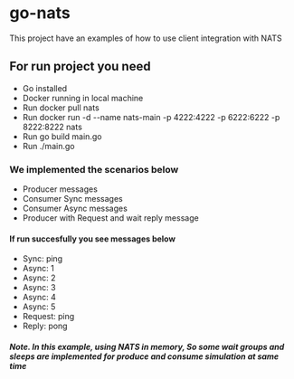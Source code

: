 # go-nats 
This project have an examples of how to use client integration with NATS

## For run project you need
* Go installed
* Docker running in local machine
* Run docker pull nats
* Run docker run -d --name nats-main -p 4222:4222 -p 6222:6222 -p 8222:8222 nats
* Run go build main.go
* Run ./main.go

### We implemented the scenarios below
* Producer messages
* Consumer Sync messages
* Consumer Async messages
* Producer with Request and wait reply message

#### If run succesfully you see messages below
* Sync: ping
* Async: 1
* Async: 2
* Async: 3
* Async: 4
* Async: 5
* Request: ping
* Reply: pong

##### Note. In this example, using NATS in memory, So some wait groups and sleeps are implemented for produce and consume simulation at same time


